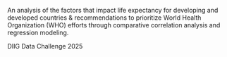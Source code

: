 An analysis of the factors that impact life expectancy for developing and developed countries & recommendations to prioritize World Health Organization (WHO) efforts through comparative correlation analysis and regression modeling.

DIIG Data Challenge 2025
